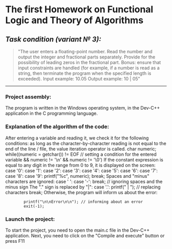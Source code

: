 # The first Homework on Functional Logic and Theory of Algorithms
## *Task condition (variant № 3):*
> "The user enters a floating-point number. 
> Read the number and output the integer and fractional parts separately.
> Provide for the possibility of leading zeros in the fractional part.
> Bonus: ensure that input constraints
> are handled (for example, if a number is read as a string, then terminate the program when the specified length is exceeded).
> Input example: 10.05
> Output example: 10 | 05"
---

### Project assembly:
The program is written in the Windows operating system, in the Dev-C++ application in the C programming language.

### Explanation of the algorithm of the code:
After entering a variable and reading it, we check it for the following conditions:
as long as the character-by-character reading is not equal to the end of the line / file, the value iteration operator is called.
	char numeric;
        while((numeric = getchar()) != EOF // setting a condition for the entered variable
             && numeric != '\n' 
             && numeric != '\0')
If the constant expression is equal to any digit in the range from 0 to 9, it is displayed on the screen:
case '0':
        case '1':
        case '2':
        case '3':
        case '4':
        case '5':
        case '6':
        case '7':
        case '8':
        case '9':
            printf("%c", numeric);
            break;
Spaces and "minus" characters are ignored:
        case ' ':
        case '-':
            break; // ignoring spaces and the minus sign
The "." sign is replaced by "|":
        case '.':
            printf(" | "); // replacing characters
            break; 
Otherwise, the program will inform us about the error:
```	default:
	    printf("\n\nError\n\n"); // informing about an error
	    exit(-1);
```
### Launch the project: 
To start the project, you need to open the main.c file in the Dev-C++ application. 
Next, you need to click on the "Compile and execute" button or press F11

